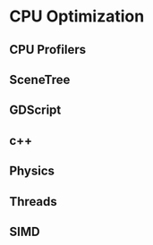 # CPU Optimization

## CPU Profilers

## SceneTree

## GDScript

## c++

## Physics

## Threads

## SIMD



